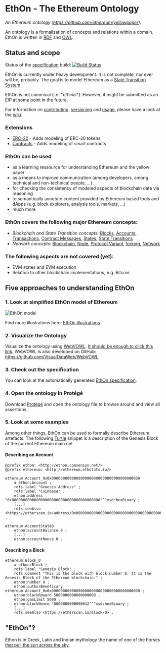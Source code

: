 # EthOn - The Ethereum Ontology
_An Ethereum ontology (https://github.com/ethereum/yellowpaper)._

An ontology is a formalization of concepts and relations within a domain.
EthOn is written in [RDF](https://de.wikipedia.org/wiki/Resource_Description_Framework) and [OWL](https://en.wikipedia.org/wiki/Web_Ontology_Language).

## Status and scope
Status of the [specification](http://ethon.consensys.net/) build: [![Build Status](https://travis-ci.org/ConsenSys/EthOnDocs.svg?branch=master)](https://travis-ci.org/ConsenSys/EthOnDocs)

EthOn is currently under heavy development. It is not complete, nor ever will be, probably. The goal is to model Ethereum 
as a [State Transition System](https://en.wikipedia.org/wiki/Transition_system).

EthOn is not canonical (i.e. "official"). However, it might be submitted as an EIP at some point in the future.

For information on [contributing](https://github.com/ConsenSys/EthOn/wiki/How-to-contribute-to-EthOn), [versioning](https://github.com/ConsenSys/EthOn/wiki/Versioning-system) and [usage](https://github.com/ConsenSys/EthOn/wiki/Usage), please have a look at the [wiki](https://github.com/ConsenSys/EthOn/wiki).

### Extensions
* [ERC-20](ERC20) - Adds modeling of ERC-20 tokens
* [Contracts](Contracts) - Adds modeling of smart contracts

### EthOn can be used
* as a learning ressource for understanding Ethereum and the yellow paper
* as a means to improve communication (among developers, among technical and non-technical people, ...)
* for checking the consistency of modeled aspects of blockchain data via reasoning
* to semantically annotate content provided by Ethereum based tools and dApps (e.g. block explorers, analysis tools, markets, ...)
* much more

### EthOn covers the following major Ethereum concepts:
* _Blockchain and State Transition concepts:_ [Blocks](http://ethon.consensys.net/Block), [Accounts](http://ethon.consensys.net/Account), [Transactions](http://ethon.consensys.net/Tx), [Contract Messages](http://ethon.consensys.net/ContractMessage), [States](http://ethon.consensys.net/WorldState), 
[State Transitions](http://ethon.consensys.net/StateTransition)
* _Network concepts:_ [Blockchain](http://ethon.consensys.net/Blockchain), [Node](http://ethon.consensys.net/Node), [Protocol Variant](http://ethon.consensys.net/ProtocolVariant), [forking](http://ethon.consensys.net/hasFork), [Network](http://ethon.consensys.net/Network)

### The following aspects are not covered (yet):
* EVM states and EVM execution
* Relation to other blockchain implementations, e.g. Bitcoin

## Five approaches to understanding EthOn
### 1. Look at simplified EthOn model of Ethereum
![EthOn model](doc_resources/img/EthOn_overview.png)

Find more illustrations here: [EthOn illustrations](EthOn_illustrations.md)

### 2. Visualize the Ontology
Visualize the ontology using [WebVOWL](http://vowl.visualdataweb.org/webvowl/).
[It should be enough to click this link](http://www.visualdataweb.de/webvowl/#iri=https://raw.githubusercontent.com/ConsenSys/EthOn/master/EthOn.ttl). 
WebVOWL is also developed on GitHub: https://github.com/VisualDataWeb/WebVOWL

### 3. Check out the specification
You can look at the automatically generated [EthOn specification](https://consensys.github.io/EthOn/EthOn_spec.html).

### 4. Open the ontology in Protégé
Download [Protégé](http://protege.stanford.edu/) and open the ontology file to browse around and view all assertions.

### 5. Look at some examples
Among other things, EthOn can be used to formally describe Ethereum artefacts. 
The following [Turtle](https://www.w3.org/TR/turtle/) snippet is a description of the Genesis Block of the current Ethereum main net.
#### Describing an Account
    @prefix ethon: <http://ethon.consensys.net/>
    @prefix ethereum: <http://ethereum.ethstats.io/>
    
    ethereum:Account_0x0x0000000000000000000000000000000000000000
        a ethon:Account ;
        rdfs:label "Genesis Address" ;
        rdfs:label "Coinbase" ;
        ethon:address "0x0000000000000000000000000000000000000000"^^xsd:hexBinary ;
        [...]
        rdfs:seeAlso <https://etherscan.io/address/0x0000000000000000000000000000000000000000> .
    
    ethereum:AccountState0
        ethon:accountBalance 0 ;
        [...]
        ethon:accountNonce 0 .
        

#### Describing a Block

    ethereum:Block_0
        a ethon:Block ;
        rdfs:label "Genesis Block" ;
        rdfs:comment "This is the block with block number 0. It is the Genesis Block of the Ethereum blockchain." ;
        ethon:number 0 ;
        ethon:authorBeneficary ethereum:Account_0x0x0000000000000000000000000000000000000000 ;
        ethon:blockReward 5000000000000000000 ;
        ethon:gasLimit 5000 ;
        ethon:blockNonce "0000000000000042"^^xsd:hexBinary ;
        [...]
        rdfs:seeAlso <https://etherscan.io/block/0> .

## "EthOn"?
Ethon is in Greek, Latin and Indian mythology the name of one of the horses [that pull the sun across the sky](https://books.google.de/books?id=mvLBAgAAQBAJ&pg=PA121&hl=en&q=ethon&f=false#v=snippet&q=ethon&f=false).
